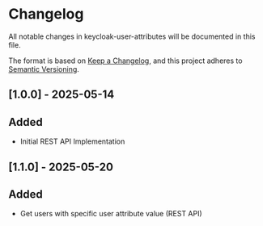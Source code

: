 # Changelog
All notable changes in keycloak-user-attributes will be documented in this file.

The format is based on [Keep a Changelog](https://keepachangelog.com/en/1.0.0/),
and this project adheres to [Semantic Versioning](https://semver.org/spec/v2.0.0.html).

## [1.0.0] - 2025-05-14

##  Added
- Initial REST API Implementation

## [1.1.0] - 2025-05-20

##  Added
- Get users with specific user attribute value (REST API)







